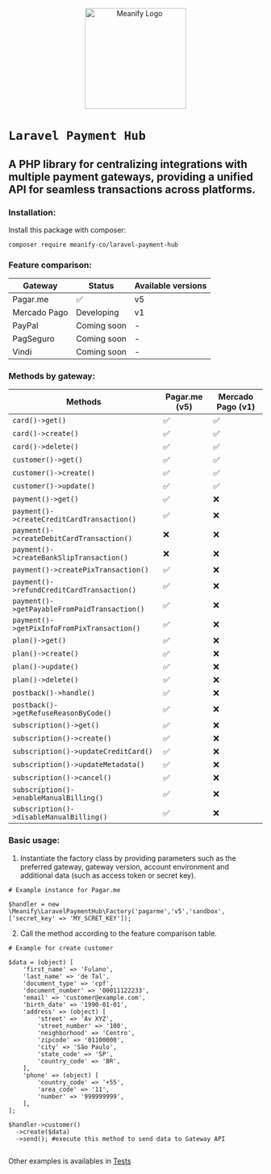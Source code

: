 <p align="center">
  <a href="https://www.meanify.co?from=github&lib=laravel-payment-hub">
    <img src="https://meanify.co/assets/img/logo/png/meanify_color_dark_horizontal_02.png" width="200" alt="Meanify Logo" />
  </a>
</p>


# `Laravel Payment Hub`
## A PHP library for centralizing integrations with multiple payment gateways, providing a unified API for seamless transactions across platforms.

### Installation:

Install this package with composer:

~~~
composer require meanify-co/laravel-payment-hub
~~~

### Feature comparison:

| Gateway      | Status      | Available versions |
|--------------|-------------|--------------------|
| Pagar.me     | ✅           | v5                 |
| Mercado Pago | Developing  | v1                 |
| PayPal       | Coming soon | -                  |
| PagSeguro    | Coming soon | -                  |
| Vindi        | Coming soon | -                  |


### Methods by gateway:


| Methods                                      | Pagar.me (v5) | Mercado Pago  (v1) |
|----------------------------------------------|---------------|--------------------|
| `card()->get()`                              | ✅             | ✅                  |
| `card()->create()`                           | ✅             | ✅                  |
| `card()->delete()`                           | ✅             | ✅                  |
| `customer()->get()`                          | ✅             | ✅                  |
| `customer()->create()`                       | ✅             | ✅                  |
| `customer()->update()`                       | ✅             | ✅                  |
| `payment()->get()`                           | ✅             | ❌                  |
| `payment()->createCreditCardTransaction()`   | ✅             | ❌                  |
| `payment()->createDebitCardTransaction()`    | ❌             | ❌                  |
| `payment()->createBankSlipTransaction()`     | ❌             | ❌                  |
| `payment()->createPixTransaction()`          | ✅             | ❌                  |
| `payment()->refundCreditCardTransaction()`   | ✅             | ❌                  |
| `payment()->getPayableFromPaidTransaction()` | ✅             | ❌                  |
| `payment()->getPixInfoFromPixTransaction()`  | ✅             | ❌                  |
| `plan()->get()`                              | ✅             | ❌                  |
| `plan()->create()`                           | ✅             | ❌                  |
| `plan()->update()`                           | ✅             | ❌                  |
| `plan()->delete()`                           | ✅             | ❌                  |
| `postback()->handle()`                       | ✅             | ❌                  |
| `postback()->getRefuseReasonByCode()`        | ✅             | ❌                  |
| `subscription()->get()`                      | ✅             | ❌                  |
| `subscription()->create()`                   | ✅             | ❌                  |
| `subscription()->updateCreditCard()`         | ✅             | ❌                  |
| `subscription()->updateMetadata()`           | ✅             | ❌                  |
| `subscription()->cancel()`                   | ✅             | ❌                  |
| `subscription()->enableManualBilling()`      | ✅             | ❌                  |
| `subscription()->disableManualBilling()`     | ✅             | ❌                  |


### Basic usage: 

1. Instantiate the factory class by providing parameters such as the preferred gateway, gateway version, account environment and additional data (such as access token or secret key).


~~~
# Example instance for Pagar.me

$handler = new \Meanify\LaravelPaymentHub\Factory('pagarme','v5','sandbox', ['secret_key' => 'MY_SCRET_KEY']);
~~~

2. Call the method according to the feature comparison table.

~~~
# Example for create customer

$data = (object) [
    'first_name' => 'Fulano',
    'last_name' => 'de Tal',
    'document_type' => 'cpf',
    'document_number' => '00011122233',
    'email' => 'customer@example.com',
    'birth_date' => '1990-01-01',
    'address' => (object) [
        'street' => 'Av XYZ',
        'street_number' => '100',
        'neighborhood' => 'Centro',
        'zipcode' => '01100000',
        'city' => 'São Paulo',
        'state_code' => 'SP',
        'country_code' => 'BR',
    ],
    'phone' => (object) [
        'country_code' => '+55',
        'area_code' => '11',
        'number' => '999999999',
    ],
];

$handler->customer()
  ->create($data)
  ->send(); #execute this method to send data to Gateway API
  
~~~

Other examples is availables in [Tests](https://github.com/meanify-co/laravel-payment-hub/tree/master/tests)
